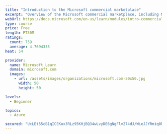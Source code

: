 ```yaml
---
title: "Introduction to the Microsoft commercial marketplace"
excerpt: "Overview of the Microsoft commercial marketplace, including Microsoft AppSource, Azure Marketplace, offer types, and Marketplace Rewards"
webUrl: https://docs.microsoft.com/en-us/learn/modules/intro-commercial-marketplace/
type: course
price: Free
length: PT30M
ratings:
  count: 759
  average: 4.7694335
heat: 54

provider:
  name: Microsoft Learn
  domain: microsoft.com
  images:
    - url: /assets/images/organizations/microsoft.com-50x50.jpg
      width: 50
      height: 50

levels:
  - Beginner

topics:
  - Azure

secured: "UcLEt55cB1qICEKux3RLz95KHjBQ34wLvyDE6gNgFlv274dJ/WieJJYRmiq0k99JYfTaKZWfVWfOvdNSVtYQJ0MmWEF/m944dr2DkFJQ3OZXrAa8sGmca537xpq4w7NplTV904Ja0oSttE9moIezrKL61bXDAVCeWVXJFTBshR3kpBDFC3TzWm8jEj1HBBE3kxYjKMsKTGfE8khf6HKUXQQKUodA/1Tp7Q24N7ROlTcbAKhj3/yrCHPCwn5mDvFYfrY/cuJmoeHUzqayMOJortlzxsxncY0gji/m7sBGDkjMK4Mq6hQ12zoOHiWn+ntfD/BlxudFaBYOb+z9VoJ8MmHLfoWM1aDXoipIeDaeJFv5JQzN9AVfcXuRz09e0nbroffW4hMAfBNeDG0lZ34Yo4vUX6fBNIADQ1HnpY9JJa4=;+E5UMWMVJN4vTyXKa0RtCQ=="
---
```


